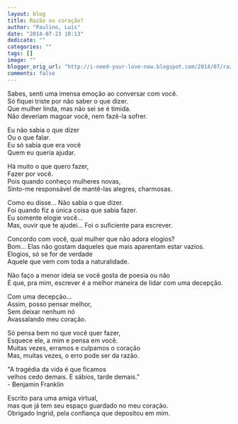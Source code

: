```yaml
---
layout: blog
title: Razão ou coração?
author: "Paulino, Luís"
date: "2014-07-23 10:13"
dedicate: ""
categories: ""
tags: []
image: ""
blogger_orig_url: "http://i-need-your-love-now.blogspot.com/2014/07/razao-ou-coracao.html"
comments: false
---
```


Sabes, senti uma imensa emoção ao conversar com você.\
Só fiquei triste por não saber o que dizer.\
Que mulher linda, mas não sei se é tímida.\
Não deveriam magoar você, nem fazê-la sofrer.

Eu não sabia o que dizer\
Ou o que falar.\
Eu só sabia que era você\
Quem eu queria ajudar.

Há muito o que quero fazer,\
Fazer por você.\
Pois quando conheço mulheres novas,\
Sinto-me responsável de mantê-las alegres, charmosas.

Como eu disse... Não sabia o que dizer.\
Foi quando fiz a única coisa que sabia fazer.\
Eu somente elogie você...\
Mas, ouvir que te ajudei... Foi o suficiente para escrever.

Concordo com você, qual mulher que não adora elogios?\
Bom... Elas não gostam daqueles que mais aparentam estar vazios.\
Elogios, só se for de verdade\
Aquele que vem com toda a naturalidade.

Não faço a menor ideia se você gosta de poesia ou não\
É que, pra mim, escrever é a melhor maneira de lidar com uma decepção.

Com uma decepção...\
Assim, posso pensar melhor,\
Sem deixar nenhum nó\
Avassalando meu coração.

Só pensa bem no que você quer fazer,\
Esquece ele, a mim e pensa em você.\
Muitas vezes, erramos e culpamos o coração\
Mas, muitas vezes, o erro pode ser da razão.

"A tragédia da vida é que ficamos\
velhos cedo demais. E sábios, tarde demais."\
 \- Benjamin Franklin

Escrito para uma amiga virtual,\
mas que já tem seu espaço guardado no meu coração.\
Obrigado Ingrid, pela confiança que depositou em mim.
